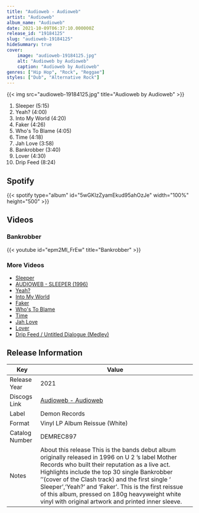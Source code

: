 ```yaml
---
title: "Audioweb - Audioweb"
artist: "Audioweb"
album_name: "Audioweb"
date: 2021-10-09T06:37:10.000000Z
release_id: "19184125"
slug: "audioweb-19184125"
hideSummary: true
cover:
    image: "audioweb-19184125.jpg"
    alt: "Audioweb by Audioweb"
    caption: "Audioweb by Audioweb"
genres: ["Hip Hop", "Rock", "Reggae"]
styles: ["Dub", "Alternative Rock"]
---
```


{{< img src="audioweb-19184125.jpg" title="Audioweb by Audioweb" >}}

<!-- section break -->

1. Sleeper (5:15)
2. Yeah? (4:00)
3. Into My World (4:20)
4. Faker (4:26)
5. Who's To Blame (4:05)
6. Time (4:18)
7. Jah Love (3:58)
8. Bankrobber (3:40)
9. Lover (4:30)
10. Drip Feed (8:24)

<!-- section break -->


## Spotify
{{< spotify type="album" id="5wGKIzZyamEkud95ahOzJe" width="100%" height="500" >}}



## Videos
### Bankrobber
{{< youtube id="epm2Ml_FrEw" title="Bankrobber" >}}<br>

### More Videos

- [Sleeper](https://www.youtube.com/watch?v=4bl1IbUH1A8)
- [AUDIOWEB - SLEEPER (1996)](https://www.youtube.com/watch?v=Kcq5cbjbdoU)
- [Yeah?](https://www.youtube.com/watch?v=a6dbwCFFP9E)
- [Into My World](https://www.youtube.com/watch?v=5uKcORkJeR4)
- [Faker](https://www.youtube.com/watch?v=-VaNSckSJII)
- [Who's To Blame](https://www.youtube.com/watch?v=r_HVqu4DPYQ)
- [Time](https://www.youtube.com/watch?v=_wS8okOB6fI)
- [Jah Love](https://www.youtube.com/watch?v=um0uN7E64UI)
- [Lover](https://www.youtube.com/watch?v=RSeZFH8yD7Y)
- [Drip Feed / Untitled Dialogue (Medley)](https://www.youtube.com/watch?v=TDLHsvDsmXE)


## Release Information
|  Key           | Value                                                |
| ---------------| ---------------------------------------------------- |
| Release Year   | 2021                                   |
| Discogs Link   | [Audioweb - Audioweb](https://www.discogs.com/release/19184125-Audioweb-Audioweb) |
| Label          | Demon Records |
| Format         | Vinyl LP Album Reissue (White) |
| Catalog Number | DEMREC897 |
| Notes | About this release This is the bands debut album originally released in 1996 on U 2 ’s label Mother Records who built their reputation as a live act. Highlights include the top 30 single Bankrobber ’’(cover of the Clash track) and the first single ‘ Sleeper’,‘Yeah?’ and ‘Faker’.  This is the first reissue of this album, pressed on 180g heavyweight white vinyl with original artwork and printed inner sleeve.   |